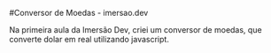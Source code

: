 #Conversor de Moedas - imersao.dev 

Na primeira aula da Imersão Dev, criei um conversor de moedas, que converte dolar em real utilizando javascript.
